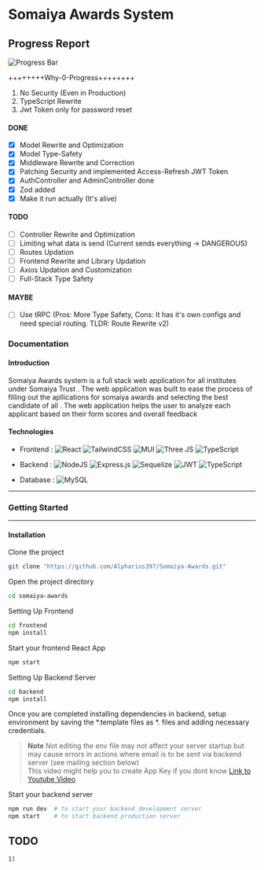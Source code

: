 # Somaiya Awards System 

## Progress Report

![Progress Bar](https://progress-bar.xyz/0/)

++++++++Why-0-Progress++++++++
  1) No Security (Even in Production)
  2) TypeScript Rewrite
  3) Jwt Token only for password reset

#### DONE
- [x] Model Rewrite and Optimization
- [x] Model Type-Safety
- [x] Middleware Rewrite and Correction
- [x] Patching Security and implemented Access-Refresh JWT Token   
- [x] AuthController and AdminController done 
- [x] Zod added
- [x] Make it run actually (It's alive)

#### TODO
- [ ] Controller Rewrite and Optimization
- [ ] Limiting what data is send (Current sends everything -> DANGEROUS)
- [ ] Routes Updation
- [ ] Frontend Rewrite and Library Updation
- [ ] Axios Updation and Customization
- [ ] Full-Stack Type Safety

#### MAYBE
- [ ] Use tRPC (Pros: More Type Safety, Cons: It has it's own configs and need special routing. TLDR: Route Rewrite v2)

### Documentation


#### Introduction

Somaiya Awards system is a full stack web application for all institutes under Somaiya Trust . The web application was built to ease the process of filling out the apllications for somaiya awards and selecting the best candidate of all . The web application helps the user to analyze each applicant based on their form scores and overall feedback

#### Technologies 

- Frontend : ![React](https://img.shields.io/badge/react-%2320232a.svg?style=plastic&logo=react&logoColor=%2361DAFB) ![TailwindCSS](https://img.shields.io/badge/tailwindcss-%2338B2AC.svg?style=plastic&logo=tailwind-css&logoColor=white) ![MUI](https://img.shields.io/badge/MUI-%230081CB.svg?style=plastic&logo=mui&logoColor=white) ![Three JS](https://img.shields.io/badge/Three.js-000?logo=threedotjs&logoColor=fff&style=plastic) ![TypeScript](https://shields.io/badge/TypeScript-3178C6?logo=TypeScript&logoColor=FFF&style=flat-square)

- Backend : ![NodeJS](https://img.shields.io/badge/node.js-6DA55F?style=plastic&logo=node.js&logoColor=white) 	![Express.js](https://img.shields.io/badge/express.js-%23404d59.svg?style=plastic&logo=express&logoColor=%2361DAFB) ![Sequelize](https://img.shields.io/badge/Sequelize-52B0E7?style=plastic&logo=Sequelize&logoColor=white) ![JWT](https://img.shields.io/badge/JWT-black?style=plastic&logo=JSON%20web%20tokens) ![TypeScript](https://shields.io/badge/TypeScript-3178C6?logo=TypeScript&logoColor=FFF&style=flat-square)

- Database : ![MySQL](https://img.shields.io/badge/mysql-%2300f.svg?style=plastic&logo=mysql&logoColor=white)

___

### Getting Started 
___
#### Installation

Clone the project

```bash
git clone "https://github.com/Alpharius397/Somaiya-Awards.git"
```

Open the project directory
```bash
cd somaiya-awards
```

Setting Up Frontend

```bash
cd frontend
npm install 
```

Start your frontend React App
```bash
npm start
```

Setting Up Backend Server

```bash
cd backend
npm install
```

Once you are completed installing dependencies in backend, setup environment by saving the *.template files as *. files and adding necessary credentials.

> **Note**
> Not editing the env file may not affect your server startup but may cause errors in actions where email is to be sent via backend server (see mailing section below)<br>This video might help you to create App Key if you dont know [Link to Youtube Video](https://www.youtube.com/watch?v=hXiPshHn9Pw)


Start your backend server
```bash
npm run dev  # to start your backend development server
npm start    # to start backend production server
```

## TODO

    1) 



